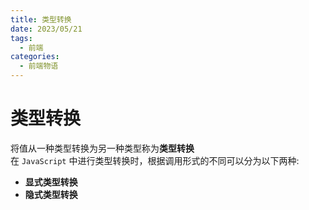 ```yaml
---
title: 类型转换
date: 2023/05/21
tags:
  - 前端
categories:
  - 前端物语
---
```


# 类型转换

<custom-block title="温馨提示" content="<div>阅读<a href='https://www.ituring.com.cn/book/1563' target='_blank'>《你不知道的 JavaScript（中卷）》</a>和各个大佬的文章所归纳的总结，<strong>如有异议按你的理解为主</strong></div>"></custom-block>

将值从一种类型转换为另一种类型称为**类型转换**\
在 `JavaScript` 中进行类型转换时，根据调用形式的不同可以分为以下两种:

- **显式类型转换**
- **隐式类型转换**
